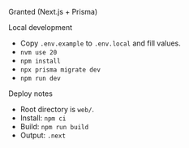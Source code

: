 Granted (Next.js + Prisma)

Local development
- Copy `.env.example` to `.env.local` and fill values.
- `nvm use 20`
- `npm install`
- `npx prisma migrate dev`
- `npm run dev`

Deploy notes
- Root directory is `web/`.
- Install: `npm ci`
- Build: `npm run build`
- Output: `.next`

